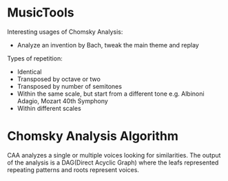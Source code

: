 # MusicTools

Interesting usages of Chomsky Analysis:
- Analyze an invention by Bach, tweak the main theme and replay

Types of repetition:
- Identical
- Transposed by octave or two
- Transposed by number of semitones
- Within the same scale, but start from a different tone e.g. Albinoni Adagio, Mozart 40th Symphony
- Within different scales

# Chomsky Analysis Algorithm
CAA analyzes a single or multiple voices looking for similarities. The output of the analysis is a DAG(Direct Acyclic Graph) where the leafs represented repeating patterns and roots represent voices.